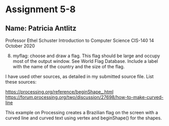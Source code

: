# Assignment 5-8

## Name: Patricia Antlitz
Professor Ethel Schuster
Introduction to Computer Science CIS-140
14 October 2020

8. myflag: choose and draw a flag. This flag should be large and occupy
most of the output window. See World Flag Database. Include a label with the
name of the country and the size of the flag.

I have used other sources, as detailed in my submitted source file.
List these sources:

https://processing.org/reference/beginShape_.html
https://forum.processing.org/two/discussion/27698/how-to-make-curved-line

This example on Processing creates a Brazilian flag on the screen with a curved
line and curved text using vertex and beginShape() for the shapes.
